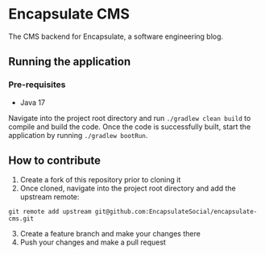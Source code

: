 # Encapsulate CMS
The CMS backend for Encapsulate, a software engineering blog.

## Running the application

### Pre-requisites
- Java 17

Navigate into the project root directory and run `./gradlew clean build` to compile and build the code. 
Once the code is successfully built, start the application by running `./gradlew bootRun`.

## How to contribute
1. Create a fork of this repository prior to cloning it
2. Once cloned, navigate into the project root directory and add the upstream remote:
```
git remote add upstream git@github.com:EncapsulateSocial/encapsulate-cms.git
```
3. Create a feature branch and make your changes there
4. Push your changes and make a pull request